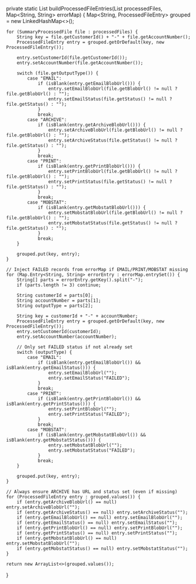 private static List<ProcessedFileEntry> buildProcessedFileEntries(List<SummaryProcessedFile> processedFiles,
                                                                   Map<String, String> errorMap) {
    Map<String, ProcessedFileEntry> grouped = new LinkedHashMap<>();

    for (SummaryProcessedFile file : processedFiles) {
        String key = file.getCustomerId() + "-" + file.getAccountNumber();
        ProcessedFileEntry entry = grouped.getOrDefault(key, new ProcessedFileEntry());

        entry.setCustomerId(file.getCustomerId());
        entry.setAccountNumber(file.getAccountNumber());

        switch (file.getOutputType()) {
            case "EMAIL":
                if (isBlank(entry.getEmailBlobUrl())) {
                    entry.setEmailBlobUrl(file.getBlobUrl() != null ? file.getBlobUrl() : "");
                    entry.setEmailStatus(file.getStatus() != null ? file.getStatus() : "");
                }
                break;
            case "ARCHIVE":
                if (isBlank(entry.getArchiveBlobUrl())) {
                    entry.setArchiveBlobUrl(file.getBlobUrl() != null ? file.getBlobUrl() : "");
                    entry.setArchiveStatus(file.getStatus() != null ? file.getStatus() : "");
                }
                break;
            case "PRINT":
                if (isBlank(entry.getPrintBlobUrl())) {
                    entry.setPrintBlobUrl(file.getBlobUrl() != null ? file.getBlobUrl() : "");
                    entry.setPrintStatus(file.getStatus() != null ? file.getStatus() : "");
                }
                break;
            case "MOBSTAT":
                if (isBlank(entry.getMobstatBlobUrl())) {
                    entry.setMobstatBlobUrl(file.getBlobUrl() != null ? file.getBlobUrl() : "");
                    entry.setMobstatStatus(file.getStatus() != null ? file.getStatus() : "");
                }
                break;
        }

        grouped.put(key, entry);
    }

    // Inject FAILED records from errorMap if EMAIL/PRINT/MOBSTAT missing
    for (Map.Entry<String, String> errorEntry : errorMap.entrySet()) {
        String[] parts = errorEntry.getKey().split("-");
        if (parts.length != 3) continue;

        String customerId = parts[0];
        String accountNumber = parts[1];
        String outputType = parts[2];

        String key = customerId + "-" + accountNumber;
        ProcessedFileEntry entry = grouped.getOrDefault(key, new ProcessedFileEntry());
        entry.setCustomerId(customerId);
        entry.setAccountNumber(accountNumber);

        // Only set FAILED status if not already set
        switch (outputType) {
            case "EMAIL":
                if (isBlank(entry.getEmailBlobUrl()) && isBlank(entry.getEmailStatus())) {
                    entry.setEmailBlobUrl("");
                    entry.setEmailStatus("FAILED");
                }
                break;
            case "PRINT":
                if (isBlank(entry.getPrintBlobUrl()) && isBlank(entry.getPrintStatus())) {
                    entry.setPrintBlobUrl("");
                    entry.setPrintStatus("FAILED");
                }
                break;
            case "MOBSTAT":
                if (isBlank(entry.getMobstatBlobUrl()) && isBlank(entry.getMobstatStatus())) {
                    entry.setMobstatBlobUrl("");
                    entry.setMobstatStatus("FAILED");
                }
                break;
        }

        grouped.put(key, entry);
    }

    // Always ensure ARCHIVE has URL and status set (even if missing)
    for (ProcessedFileEntry entry : grouped.values()) {
        if (entry.getArchiveBlobUrl() == null) entry.setArchiveBlobUrl("");
        if (entry.getArchiveStatus() == null) entry.setArchiveStatus("");
        if (entry.getEmailBlobUrl() == null) entry.setEmailBlobUrl("");
        if (entry.getEmailStatus() == null) entry.setEmailStatus("");
        if (entry.getPrintBlobUrl() == null) entry.setPrintBlobUrl("");
        if (entry.getPrintStatus() == null) entry.setPrintStatus("");
        if (entry.getMobstatBlobUrl() == null) entry.setMobstatBlobUrl("");
        if (entry.getMobstatStatus() == null) entry.setMobstatStatus("");
    }

    return new ArrayList<>(grouped.values());
}
